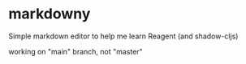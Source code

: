 # markdowny

Simple markdown editor to help me learn Reagent (and shadow-cljs)

working on "main" branch, not "master"

